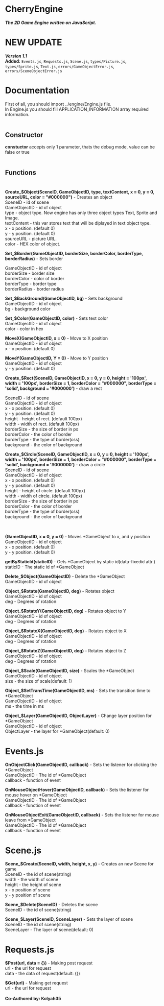 # CherryEngine
***The 2D Game Engine written on JavaScript.***

# NEW UPDATE<br>
***Version 1.1***<br>
**Added:** `Events.js`, `Requests.js`, `Scene.js`, `types/Picture.js`, `types/Sprite.js`, `Text.js`, `errors/GameObjectError.js`, `errors/SceneObjectError.js`

# Documentation<br>
First of all, you should import ../engine/Engine.js file.<br>
In Engine.js you should fill APPLICATION_INFORMATION array required information.<br><br>
## Constructor<br>
**constuctor** accepts only 1 parameter, thats the debug mode, value can be false or true<br><br>
## Functions <br><br>
**Create_$Object(SceneID, GameObjectID, type, textContent, x = 0, y = 0, sourceURL, color = "#000000")** - Creates an object<br>
SceneID - id of scene<br>
GameObjectID - id of object<br>
type - object type. Now engine has only three object types Text, Sprite and Image.<br>
textContent - this var stores text that will be diplayed in text object type.<br>
x - x position. (default 0)<br>
y - y position. (default 0)<br>
sourceURL - picture URL.<br>
color - HEX color of object.

**Set_$Border(GameObjectID, borderSize, borderColor, borderType, borderRadius)** - Sets border<br>

GameObjectID - id of object<br>
borderSize - border size<br>
borderColor - color of border<br>
borderType - border type<br>
borderRadius - border radius

**Set_$BackGround(GameObjectID, bg)** - Sets background<br>
GameObjectID - id of object<br>
bg - background color

**Set_$Color(GameObjectID, color)** - Sets text color<br>
GameObjectID - id of object<br>
color - color in hex

**MoveX(GameObjectID, x = 0)** - Move to X position<br>
GameObjectID - id of object<br>
x - x position. (default 0)

**MoveY(GameObjectID, Y = 0)** - Move to Y position<br>
GameObjectID - id of object<br>
y - y position. (default 0)

**Create_$Rect(SceneID, GameObjectID, x = 0, y = 0, height = '100px', width = '100px', borderSize = 1, borderColor = "#000000", borderType = 'solid', background = '#000000')** - draw a rect<br>

SceneID - id of scene<br>
GameObjectID - id of object<br>
x - x position. (default 0)<br>
y - y position. (default 0)<br>
height - height of rect. (default 100px)<br>
width - width of rect. (default 100px)<br>
borderSize - the size of border in px<br>
borderColor - the color of border<br>
borderType - the type of border(css)<br>
background - the color of background

**Create_$Circle(SceneID, GameObjectID, x = 0, y = 0, height = '100px', width = '100px', borderSize = 1, borderColor = "#000000", borderType = 'solid', background = '#000000')** - draw a circle<br>
SceneID - id of scene<br>
GameObjectID - id of object<br>
x - x position. (default 0)<br>
y - y position. (default 0)<br>
height - height of circle. (default 100px)<br>
width - width of circle. (default 100px)<br>
borderSize - the size of border in px<br>
borderColor - the color of border<br>
borderType - the type of border(css)<br>
background - the color of background<br><br><br>

**(GameObjectID, x = 0, y = 0)** - Moves \*GameObject to x, and y position<br>
GameObjectID - id of object<br>
x - x position. (default 0)<br>
y - y position. (default 0)

**getByStaticId(staticID)** - Gets \*GameObject by static id(data-fixedid attr.)<br>
staticID - The static id of \*GameObject

**Delete_$Object(GameObjectID)** - Delete the \*GameObject<br>
GameObjectID - id of object

**Object_$Rotate(GameObjectID, deg)** - Rotates object<br>
GameObjectID - id of object<br>
deg - Degrees of rotation

**Object_$RotateY(GameObjectID, deg)** - Rotates object to Y<br>
GameObjectID - id of object<br>
deg - Degrees of rotation

**Object_$RotateX(GameObjectID, deg)** - Rotates object to X<br>
GameObjectID - id of object<br>
deg - Degrees of rotation

**Object_$RotateZ(GameObjectID, deg)** - Rotates object to Z<br>
GameObjectID - id of object<br>
deg - Degrees of rotation

**Object_$Scale(GameObjectID, size)** - Scales the \*GameObject<br>
GameObjectID - id of object<br>
size - the size of scale(default: 1)

**Object_$SetTransTime(GameObjectID, ms)** - Sets the transition time to \*GameObject<br>
GameObjectID - id of object<br>
ms - the time in ms

**Object_$Layer(GameObjectID, ObjectLayer)** - Change layer position for \*GameObject<br>
GameObjectID - id of object<br>
ObjectLayer - the layer for \*GameObject(default: 0)

# Events.js
**OnObjectClick(GameObjectID, callback)** - Sets the listener for clicking the \*GameObject<br>
GameObjectID - The id of \*GameObject<br>
callback - function of event

**OnMouseObjectHover(GameObjectID, callback)** - Sets the listener for mouse hover on  \*GameObject<br>
GameObjectID - The id of \*GameObject<br>
callback - function of event

**OnMouseObjectExit(GameObjectID, callback)** - Sets the listener for mouse leave from \*GameObject<br>
GameObjectID - The id of \*GameObject<br>
callback - function of event

# Scene.js
**Scene_$Create(SceneID, width, height, x, y)** - Creates an new Scene for game<br>
SceneID - the id of scene(string)<br>
width - the width of scene<br>
height - the height of scene<br>
x - x position of scene<br>
y - y position of scene

**Scene_$Delete(SceneID)**  - Deletes the scene<br>
SceneID - the id of scene(string)

**Scene_$Layer(SceneID, SceneLayer)** - Sets the layer of scene<br>
SceneID - the id of scene(string)<br>
SceneLayer - The layer of scene(default: 0)

# Requests.js
**$Post(url, data = {})** - Making post request<br>
url - the url for request<br>
data - the data of request(default: {})

**$Get(url)** - Making get request<br>
url - the url for request<br>
<br>
**Co-Authored by: Kolyah35**
